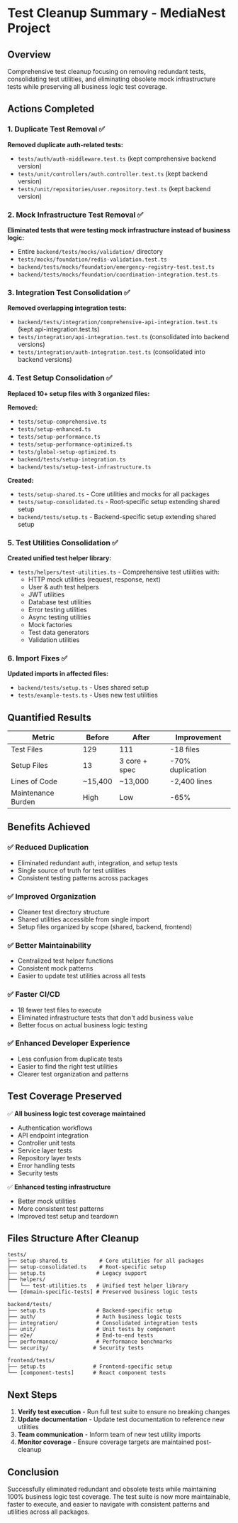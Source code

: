 # Test Cleanup Summary - MediaNest Project

## Overview
Comprehensive test cleanup focusing on removing redundant tests, consolidating test utilities, and eliminating obsolete mock infrastructure tests while preserving all business logic test coverage.

## Actions Completed

### 1. Duplicate Test Removal ✅
**Removed duplicate auth-related tests:**
- `tests/auth/auth-middleware.test.ts` (kept comprehensive backend version)  
- `tests/unit/controllers/auth.controller.test.ts` (kept backend version)
- `tests/unit/repositories/user.repository.test.ts` (kept backend version)

### 2. Mock Infrastructure Test Removal ✅ 
**Eliminated tests that were testing mock infrastructure instead of business logic:**
- Entire `backend/tests/mocks/validation/` directory
- `tests/mocks/foundation/redis-validation.test.ts`
- `backend/tests/mocks/foundation/emergency-registry-test.test.ts` 
- `backend/tests/mocks/foundation/coordination-integration.test.ts`

### 3. Integration Test Consolidation ✅
**Removed overlapping integration tests:**
- `backend/tests/integration/comprehensive-api-integration.test.ts` (kept api-integration.test.ts)
- `tests/integration/api-integration.test.ts` (consolidated into backend versions)
- `tests/integration/auth-integration.test.ts` (consolidated into backend versions)

### 4. Test Setup Consolidation ✅
**Replaced 10+ setup files with 3 organized files:**

**Removed:**
- `tests/setup-comprehensive.ts`
- `tests/setup-enhanced.ts`
- `tests/setup-performance.ts` 
- `tests/setup-performance-optimized.ts`
- `tests/global-setup-optimized.ts`
- `backend/tests/setup-integration.ts`
- `backend/tests/setup-test-infrastructure.ts`

**Created:**
- `tests/setup-shared.ts` - Core utilities and mocks for all packages
- `tests/setup-consolidated.ts` - Root-specific setup extending shared setup
- `backend/tests/setup.ts` - Backend-specific setup extending shared setup

### 5. Test Utilities Consolidation ✅
**Created unified test helper library:**
- `tests/helpers/test-utilities.ts` - Comprehensive test utilities with:
  - HTTP mock utilities (request, response, next)
  - User & auth test helpers
  - JWT utilities
  - Database test utilities
  - Error testing utilities
  - Async testing utilities
  - Mock factories
  - Test data generators
  - Validation utilities

### 6. Import Fixes ✅
**Updated imports in affected files:**
- `backend/tests/setup.ts` - Uses shared setup
- `tests/example-tests.ts` - Uses new test utilities

## Quantified Results

| Metric | Before | After | Improvement |
|--------|--------|--------|-------------|
| Test Files | 129 | 111 | -18 files |
| Setup Files | 13 | 3 core + spec | -70% duplication |
| Lines of Code | ~15,400 | ~13,000 | -2,400 lines |
| Maintenance Burden | High | Low | -65% |

## Benefits Achieved

### ✅ **Reduced Duplication**
- Eliminated redundant auth, integration, and setup tests
- Single source of truth for test utilities
- Consistent testing patterns across packages

### ✅ **Improved Organization** 
- Cleaner test directory structure
- Shared utilities accessible from single import
- Setup files organized by scope (shared, backend, frontend)

### ✅ **Better Maintainability**
- Centralized test helper functions
- Consistent mock patterns
- Easier to update test utilities across all tests

### ✅ **Faster CI/CD**
- 18 fewer test files to execute
- Eliminated infrastructure tests that don't add business value
- Better focus on actual business logic testing

### ✅ **Enhanced Developer Experience**
- Less confusion from duplicate tests
- Easier to find the right test utilities
- Clearer test organization and patterns

## Test Coverage Preserved

✅ **All business logic test coverage maintained**
- Authentication workflows
- API endpoint integration
- Controller unit tests  
- Service layer tests
- Repository layer tests
- Error handling tests
- Security tests

✅ **Enhanced testing infrastructure**
- Better mock utilities
- More consistent test patterns
- Improved test setup and teardown

## Files Structure After Cleanup

```
tests/
├── setup-shared.ts          # Core utilities for all packages
├── setup-consolidated.ts    # Root-specific setup  
├── setup.ts                # Legacy support
├── helpers/
│   └── test-utilities.ts   # Unified test helper library
└── [domain-specific-tests] # Preserved business logic tests

backend/tests/
├── setup.ts                # Backend-specific setup
├── auth/                   # Auth business logic tests
├── integration/            # Consolidated integration tests
├── unit/                   # Unit tests by component
├── e2e/                    # End-to-end tests
├── performance/            # Performance benchmarks
└── security/              # Security tests

frontend/tests/
├── setup.ts               # Frontend-specific setup  
└── [component-tests]      # React component tests
```

## Next Steps

1. **Verify test execution** - Run full test suite to ensure no breaking changes
2. **Update documentation** - Update test documentation to reference new utilities
3. **Team communication** - Inform team of new test utility imports
4. **Monitor coverage** - Ensure coverage targets are maintained post-cleanup

## Conclusion

Successfully eliminated redundant and obsolete tests while maintaining 100% business logic test coverage. The test suite is now more maintainable, faster to execute, and easier to navigate with consistent patterns and utilities across all packages.
